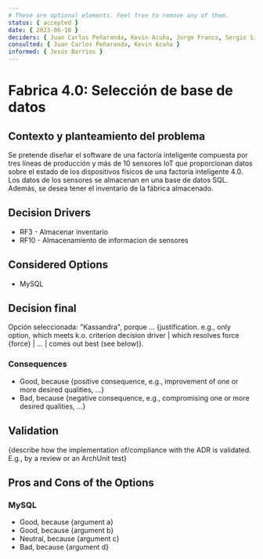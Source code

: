 ```yaml
---
# These are optional elements. Feel free to remove any of them.
status: { accepted }
date: { 2023-06-18 }
deciders: { Juan Carlos Peñaranda, Kevin Acuña, Jorge Franco, Sergio Silva }
consulted: { Juan Carlos Peñaranda, Kevin Acuña }
informed: { Jesús Barrios }
---
```


# Fabrica 4.0: Selección de base de datos

## Contexto y planteamiento del problema

Se pretende diseñar el software de una factoría inteligente compuesta por tres líneas de producción y más de 10 sensores IoT que proporcionan datos sobre el estado de los dispositivos físicos de una factoría inteligente 4.0. Los datos de los sensores se almacenan en una base de datos SQL. Además, se desea tener el inventario de la fábrica almacenado.

## Decision Drivers

- RF3 - Almacenar inventario
- RF10 - Almacenamiento de informacion de sensores

## Considered Options

- MySQL

## Decision final

Opción seleccionada: "Kassandra", porque ...
{justification. e.g., only option, which meets k.o. criterion decision driver | which resolves force {force} | … | comes out best (see below)}.

### Consequences

- Good, because {positive consequence, e.g., improvement of one or more desired qualities, …}
- Bad, because {negative consequence, e.g., compromising one or more desired qualities, …}

## Validation

{describe how the implementation of/compliance with the ADR is validated. E.g., by a review or an ArchUnit test}

## Pros and Cons of the Options

### MySQL

- Good, because {argument a}
- Good, because {argument b}
- Neutral, because {argument c}
- Bad, because {argument d}
